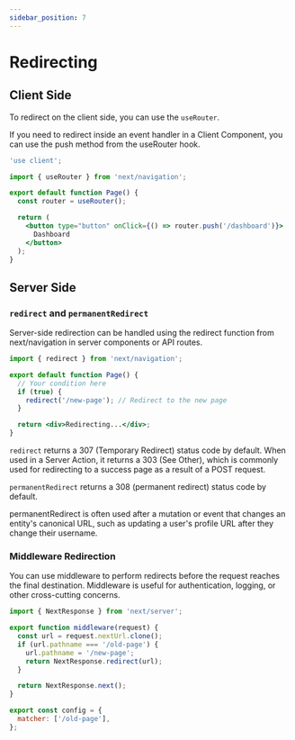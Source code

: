 ```yaml
---
sidebar_position: 7
---
```


# Redirecting

## Client Side

To redirect on the client side, you can use the `useRouter`.

If you need to redirect inside an event handler in a Client Component, you can
use the push method from the useRouter hook.

```jsx
'use client';

import { useRouter } from 'next/navigation';

export default function Page() {
  const router = useRouter();

  return (
    <button type="button" onClick={() => router.push('/dashboard')}>
      Dashboard
    </button>
  );
}
```

## Server Side

### `redirect` and `permanentRedirect`

Server-side redirection can be handled using the redirect function from
next/navigation in server components or API routes.

```jsx
import { redirect } from 'next/navigation';

export default function Page() {
  // Your condition here
  if (true) {
    redirect('/new-page'); // Redirect to the new page
  }

  return <div>Redirecting...</div>;
}
```

`redirect` returns a 307 (Temporary Redirect) status code by default. When used
in a Server Action, it returns a 303 (See Other), which is commonly used for
redirecting to a success page as a result of a POST request.

`permanentRedirect` returns a 308 (permanent redirect) status code by default.

permanentRedirect is often used after a mutation or event that changes an
entity's canonical URL, such as updating a user's profile URL after they change
their username.

### Middleware Redirection

You can use middleware to perform redirects before the request reaches the final
destination. Middleware is useful for authentication, logging, or other
cross-cutting concerns.

```jsx
import { NextResponse } from 'next/server';

export function middleware(request) {
  const url = request.nextUrl.clone();
  if (url.pathname === '/old-page') {
    url.pathname = '/new-page';
    return NextResponse.redirect(url);
  }

  return NextResponse.next();
}

export const config = {
  matcher: ['/old-page'],
};
```
